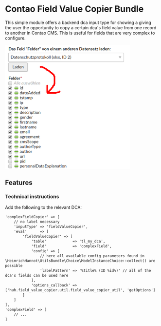 # Contao Field Value Copier Bundle

This simple module offers a backend dca input type for showing a giving the user the opportunity to copy a certain dca's field value from one record to another in Contao CMS. This is useful for fields that are very complex to configure.

![alt text](./docs/backend.png "Demo in the backend")

## Features

### Technical instructions

Add the following to the relevant DCA:

```
'complexFieldCopier' => [
    // no label necessary
    'inputType' => 'fieldValueCopier',
    'eval'      => [
        'fieldValueCopier' => [
            'table'            => 'tl_my_dca',
            'field'            => 'complexField',
            'config' => [
                // here all available config parameters found in \HeimrichHannot\UtilsBundle\Choice\ModelInstanceChoice::collect() are possible
                'labelPattern' => '%title% (ID %id%)' // all of the dca's fields can be used here
            ],
            'options_callback' => ['huh.field_value_copier.util.field_value_copier_util', 'getOptions']
        ]
    ]
],
'complexField' => [
    // ...
]
```